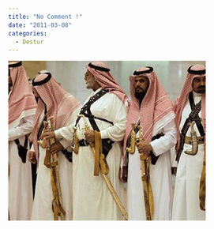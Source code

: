 ```yaml
---
title: "No Comment !"
date: "2011-03-08"
categories: 
  - Destur
---
```


[![araplar.Jpeg](../uploads/2011/03/araplar.Jpeg)](../uploads/2011/03/araplar.jpeg "araplar.Jpeg")

